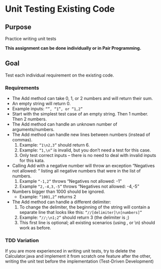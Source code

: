 # Unit Testing Existing Code
## Purpose
Practice writing unit tests

**This assignment can be done individually or in Pair Programming.**

## Goal
Test each individual requirement on the existing code.

### Requirements
- The Add method can take 0, 1, or 2 numbers and will return their sum.
- An empty string will return 0.
- Example inputs: `“”, “1”, or “1,2”`
- Start with the simplest test case of an empty string. Then 1 number. Then 2 numbers.
- The Add method can handle an unknown number of arguments/numbers.
- The Add method can handle new lines between numbers (instead of commas).
    1. Example: `“1\n2,3”` should return 6.
    2. Example: `“1,\n”` is invalid, but you don’t need a test for this case.
    3. Only test correct inputs – there is no need to deal with invalid inputs for this kata.
- Calling Add with a negative number will throw an exception “Negatives not allowed: “ listing all negative numbers that were in the list of numbers.
    1. Example `“-1,2”` throws “Negatives not allowed: -1”
    2. Example `“2,-4,3,-5”` throws “Negatives not allowed: -4,-5”
- Numbers bigger than 1000 should be ignored.
    * Example: `“1001,2”` returns 2
- The Add method can handle a different delimiter:
    1. To change the delimiter, the beginning of the string will contain a separate line that looks like this: `“//[delimiter]\n[numbers]”`
    2. Example: `“//;\n1;2”` should return 3 (the delimiter is ;)
    3. This first line is optional; all existing scenarios (using , or \n) should work as before.


### TDD Variation
If you are more experienced in writing unit tests, try to delete the Calculator.java
and implement it from scratch one feature after the other, writing the unit test before the implementation (Test-Driven Development) 
